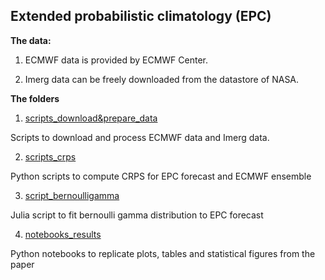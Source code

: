 ## Extended probabilistic climatology (EPC)

**The data:**

1. ECMWF data is provided by ECMWF Center. 

2. Imerg data can be freely downloaded from the datastore of NASA.  

**The folders**

1. [scripts_download&prepare_data](scripts_download&prepare_data)

Scripts to download and process ECMWF data and Imerg data.

2. [scripts_crps](scripts_crps)

Python scripts to compute CRPS for EPC forecast and ECMWF ensemble 

3. [script_bernoulligamma](script_bernoulligamma)

Julia script to fit bernoulli gamma distribution to EPC forecast

4. [notebooks_results](notebooks_results)

Python notebooks to replicate plots, tables and statistical figures from the paper


